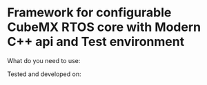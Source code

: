Framework for configurable CubeMX RTOS core with Modern C++ api and Test environment
====================================================================================

What do you need to use:



Tested and developed on:



